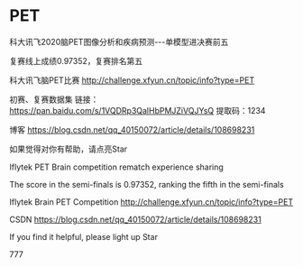 # PET

科大讯飞2020脑PET图像分析和疾病预测---单模型进决赛前五

复赛线上成绩0.97352，复赛排名第五

科大讯飞脑PET比赛
http://challenge.xfyun.cn/topic/info?type=PET

初赛、复赛数据集
链接：https://pan.baidu.com/s/1VQDRp3QalHbPMJZiVQJYsQ 
提取码：1234 

博客
https://blog.csdn.net/qq_40150072/article/details/108698231

如果觉得对你有帮助，请点亮Star


Iflytek PET Brain competition rematch experience sharing

The score in the semi-finals is 0.97352, ranking the fifth in the semi-finals

Iflytek Brain PET Competition
http://challenge.xfyun.cn/topic/info?type=PET

CSDN
https://blog.csdn.net/qq_40150072/article/details/108698231

If you find it helpful, please light up Star

777